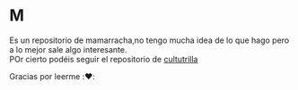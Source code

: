 # M

Es  un repositorio de mamarracha,no tengo mucha  idea de lo que hago pero a lo mejor sale algo interesante.  
POr cierto podéis seguir el repositorio de [cultutrilla](https://github.com/BlancaCC/cultutrilla)

Gracias por leerme ::heart::
